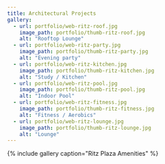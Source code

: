 ```yaml
---
title: Architectural Projects
gallery:
  - url: portfolio/web-ritz-roof.jpg
    image_path: portfolio/thumb-ritz-roof.jpg
    alt: "Rooftop Lounge"
  - url: portfolio/web-ritz-party.jpg
    image_path: portfolio/thumb-ritz-party.jpg
    alt: "Evening party"
  - url: portfolio/web-ritz-kitchen.jpg
    image_path: portfolio/thumb-ritz-kitchen.jpg
    alt: "Study / Kitchen"
  - url: portfolio/web-ritz-pool.jpg
    image_path: portfolio/thumb-ritz-pool.jpg
    alt: "Indoor Pool"
  - url: portfolio/web-ritz-fitness.jpg
    image_path: portfolio/thumb-ritz-fitness.jpg
    alt: "Fitness / Aerobics"
  - url: portfolio/web-ritz-lounge.jpg
    image_path: portfolio/thumb-ritz-lounge.jpg
    alt: "Lounge"
---
```



{% include gallery caption="Ritz Plaza Amenities" %}
